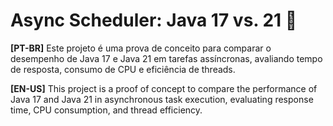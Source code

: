 # Async Scheduler: Java 17 vs. 21 🚀

**[PT-BR]**
Este projeto é uma prova de conceito para comparar o desempenho de Java 17 e Java 21 em tarefas assíncronas, avaliando tempo de resposta, consumo de CPU e eficiência de threads.

**[EN-US]**
This project is a proof of concept to compare the performance of Java 17 and Java 21 in asynchronous task execution, evaluating response time, CPU consumption, and thread efficiency.
